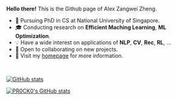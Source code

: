 **Hello there!** This is the Github page of Alex Zangwei Zheng.

- 📖 Pursuing PhD in CS at National University of Singapore.
- 🎓 Conducting research on **Efficient Maching Learning**, **ML Optimization**.
- 💡 Have a wide interest on applications of **NLP**, **CV**, **Rec**, **RL**, ...
- 👀 Open to collaborating on new projects.
- 💬 Visit my [homepage]([https://procko.pro](https://zhengzangw.github.io/)) for more information.

<br>

[![GitHub stats](https://github-readme-stats.vercel.app/api?username=zhengzangw&show_icons=true&count_private=true&theme=radical)](https://github.com/anuraghazra/github-readme-stats)

[![PR0CK0's GitHub stats](https://github-readme-stats.vercel.app/api?username=zhengzangw&show_icons=true&count_private=true&theme=radical)](https://github.com/anuraghazra/github-readme-stats)


<!---
zhengzangw/zhengzangw is a ✨ special ✨ repository because its `README.md` (this file) appears on your GitHub profile.
You can click the Preview link to take a look at your changes.
--->
